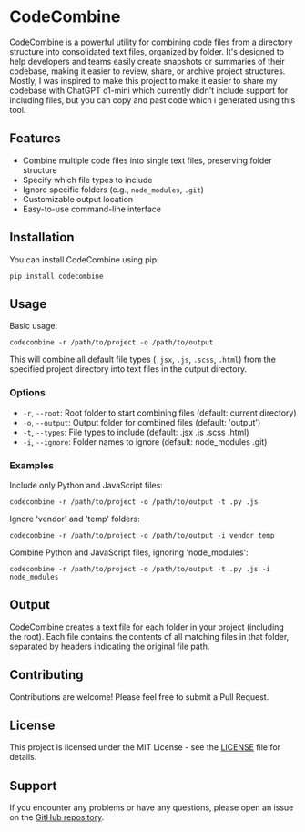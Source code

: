 # CodeCombine

CodeCombine is a powerful utility for combining code files from a directory structure into consolidated text files, organized by folder. It's designed to help developers and teams easily create snapshots or summaries of their codebase, making it easier to review, share, or archive project structures. Mostly, I was inspired to make this project to make it easier to share my codebase with ChatGPT o1-mini which currently didn't include support for including files, but you can copy and past code which i generated using this tool.

## Features

- Combine multiple code files into single text files, preserving folder structure
- Specify which file types to include
- Ignore specific folders (e.g., `node_modules`, `.git`)
- Customizable output location
- Easy-to-use command-line interface

## Installation

You can install CodeCombine using pip:

```
pip install codecombine
```

## Usage

Basic usage:

```
codecombine -r /path/to/project -o /path/to/output
```

This will combine all default file types (`.jsx`, `.js`, `.scss`, `.html`) from the specified project directory into text files in the output directory.

### Options

- `-r`, `--root`: Root folder to start combining files (default: current directory)
- `-o`, `--output`: Output folder for combined files (default: 'output')
- `-t`, `--types`: File types to include (default: .jsx .js .scss .html)
- `-i`, `--ignore`: Folder names to ignore (default: node_modules .git)

### Examples

Include only Python and JavaScript files:
```
codecombine -r /path/to/project -o /path/to/output -t .py .js
```

Ignore 'vendor' and 'temp' folders:
```
codecombine -r /path/to/project -o /path/to/output -i vendor temp
```

Combine Python and JavaScript files, ignoring 'node_modules':
```
codecombine -r /path/to/project -o /path/to/output -t .py .js -i node_modules
```

## Output

CodeCombine creates a text file for each folder in your project (including the root). Each file contains the contents of all matching files in that folder, separated by headers indicating the original file path.

## Contributing

Contributions are welcome! Please feel free to submit a Pull Request.

## License

This project is licensed under the MIT License - see the [LICENSE](LICENSE) file for details.

## Support

If you encounter any problems or have any questions, please open an issue on the [GitHub repository](https://github.com/michaelmendoza/codecombine).